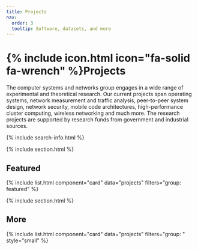 ```yaml
---
title: Projects
nav:
  order: 3
  tooltip: Software, datasets, and more
---
```


# {% include icon.html icon="fa-solid fa-wrench" %}Projects

The computer systems and networks group engages in a wide range of experimental and theoretical research. Our current projects span operating systems, network measurement and traffic analysis, peer-to-peer system design, network security, mobile code architectures, high-performance cluster computing, wireless networking and much more. The research projects are supported by research funds from government and industrial sources.

{% include search-info.html %}

{% include section.html %}

## Featured

{% include list.html component="card" data="projects" filters="group: featured" %}

{% include section.html %}

## More

{% include list.html component="card" data="projects" filters="group: " style="small" %}
